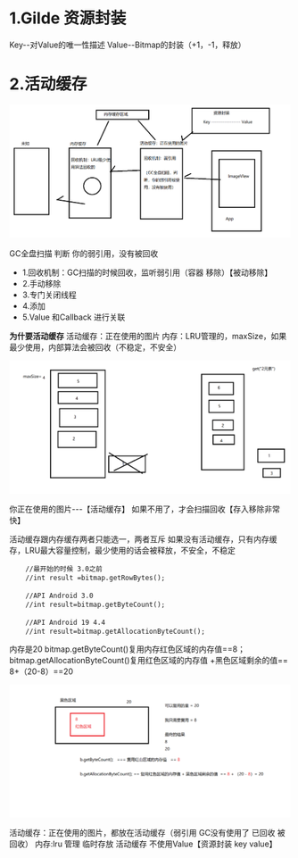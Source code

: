 # 1.Gilde 资源封装

Key--对Value的唯一性描述 Value--Bitmap的封装（+1，-1，释放）

# 2.活动缓存


![avatar](./media/image/active_cache.png)

GC全盘扫描 判断 你的弱引用，没有被回收
- 1.回收机制：GC扫描的时候回收，监听弱引用（容器 移除）【被动移除】
- 2.手动移除
- 3.专门关闭线程
- 4.添加
- 5.Value 和Callback 进行关联

**为什要活动缓存** 活动缓存：正在使用的图片
内存：LRU管理的，maxSize，如果最少使用，内部算法会被回收（不稳定，不安全）

![avatar](./media/image/LRU.png)

你正在使用的图片---【活动缓存】 如果不用了，才会扫描回收【存入移除非常快】

活动缓存跟内存缓存两者只能选一，两者互斥
如果没有活动缓存，只有内存缓存，LRU最大容量控制，最少使用的话会被释放，不安全，不稳定

        //最开始的时候 3.0之前
        //int result =bitmap.getRowBytes();
        
        //API Android 3.0
        //int result=bitmap.getByteCount();
        
        //API Android 19 4.4
        //int result=bitmap.getAllocationByteCount();

内存是20 bitmap.getByteCount()复用内存红色区域的内存值==8；
bitmap.getAllocationByteCount()复用红色区域的内存值 +黑色区域剩余的值==
8+（20-8）==20

![avatar](./media/image/recycle_bitmap.png)

活动缓存：正在使用的图片，都放在活动缓存（弱引用 GC没有使用了 已回收 被回收） 内存:lru
管理 临时存放 活动缓存 不使用Value【资源封装 key value】

